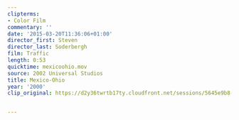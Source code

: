 ```yaml
---
clipterms:
- Color Film
commentary: ''
date: '2015-03-20T11:36:06+01:00'
director_first: Steven
director_last: Soderbergh
film: Traffic
length: 0:53
quicktime: mexicoohio.mov
source: 2002 Universal Studios
title: Mexico-Ohio
year: '2000'
clip_original: https://d2y36twrtb17ty.cloudfront.net/sessions/5645e9b8-8836-4e9f-9515-ae31015d0833/7e471d68-c3b3-47aa-bd6e-ae31015d083c-56538e96-2045-49ca-bc99-ae31015d33e1.mp4


---
```

